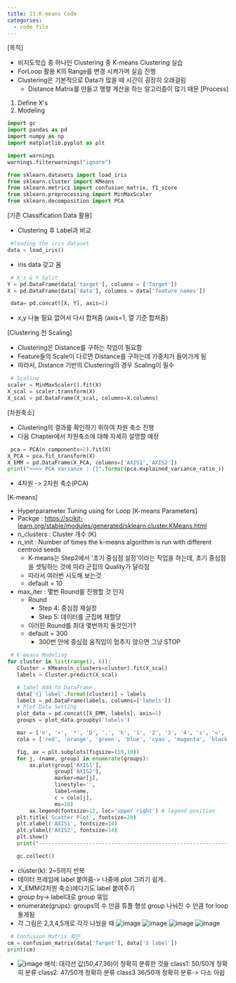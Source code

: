 ```yaml
---
title: 13.K-means Code
categories:
  - code_file
---
```


[목적]
  - 비지도학습 중 하나인 Clustering 중 K-means Clustering 실습
  - ForLoop 활용 K의 Range를 변경 시켜가며 실습 진행
  - Clustering은 기본적으로 Data가 많을 때 시간이 굉장히 오래걸림
     - Distance Matrix를 만들고 행렬 계산을 하는 알고리즘이 많기 때문
[Process]
  1. Define X's
  2. Modeling
  
  ```python
  import gc
import pandas as pd
import numpy as np
import matplotlib.pyplot as plt

import warnings
warnings.filterwarnings("ignore")

from sklearn.datasets import load_iris
from sklearn.cluster import KMeans
from sklearn.metrics import confusion_matrix, f1_score
from sklearn.preprocessing import MinMaxScaler
from sklearn.decomposition import PCA
```

[기존 Classification Data 활용]
  - Clustering 후 Label과 비교
  
 ```python
  #loading the iris dataset
data = load_iris()
```
- iris data 갖고 옴

 ```python
  # X's & Y Split
Y = pd.DataFrame(data['target'], columns = ['Target'])
X = pd.DataFrame(data['data'], columns = data['feature_names'])
```

 ```python
  data= pd.concat([X, Y], axis=1)
```
- x,y 나눌 필요 없어서 다시 합쳐줌 (axis=1, 열 기준 합쳐줌)

[Clustering 전 Scaling]
  - Clustering은 Distance를 구하는 작업이 필요함
  - Feature들의 Scale이 다르면 Distance를 구하는데 가중치가 들어가게 됨
  - 따라서, Distance 기반의 Clustering의 경우 Scaling이 필수
  
 ```python
  # Scaling
scaler = MinMaxScaler().fit(X)
X_scal = scaler.transform(X)
X_scal = pd.DataFrame(X_scal, columns=X.columns)
```

[차원축소]
  - Clustering의 결과를 확인하기 위하여 차원 축소 진행
  - 다음 Chapter에서 차원축소에 대해 자세히 설명할 예정
  
 ```python
  pca = PCA(n_components=2).fit(X)
X_PCA = pca.fit_transform(X)
X_EMM = pd.DataFrame(X_PCA, columns=['AXIS1','AXIS2'])
print(">>>> PCA Variance : {}".format(pca.explained_variance_ratio_))
```
- 4차원 -> 2차원 축소(PCA)

[K-means]
  - Hyperparameter Tuning using for Loop
[K-means Parameters]
  - Packge : https://scikit-learn.org/stable/modules/generated/sklearn.cluster.KMeans.html
  - n_clusters : Cluster 개수 (K)
  - n_init : Number of times the k-means algorithm is run with different centroid seeds
    - K-means는 Step2에서 '초기 중심점 설정'이라는 작업을 하는데, 초기 중심점을 셋팅하는 것에 따라 군집의 Quality가 달라짐
    - 따라서 여러번 시도해 보는것 
    - default = 10
  - max_iter : 몇번 Round를 진행할 것 인지
    - Round
       - Step 4: 중심점 재설정
       - Step 5: 데이터를 군집에 재할당
    - 이러한 Round를 최대 몇번까지 돌것인가?
    - default = 300
       - 300번 안에 중심점 움직임이 멈추지 않으면 그냥 STOP

 ```python
  # K-means Modeling
for cluster in list(range(2, 6)):
    Cluster = KMeans(n_clusters=cluster).fit(X_scal)
    labels = Cluster.predict(X_scal)

    # label Add to DataFrame
    data['{} label'.format(cluster)] = labels
    labels = pd.DataFrame(labels, columns=['labels'])
    # Plot Data Setting
    plot_data = pd.concat([X_EMM, labels], axis=1)
    groups = plot_data.groupby('labels')

    mar = ['o', '+', '*', 'D', ',', 'h', '1', '2', '3', '4', 's', '<', '>']
    colo = ['red', 'orange', 'green', 'blue', 'cyan', 'magenta', 'black', 'yellow', 'grey', 'orchid', 'lightpink']

    fig, ax = plt.subplots(figsize=(10,10))
    for j, (name, group) in enumerate(groups):
        ax.plot(group['AXIS1'], 
                group['AXIS2'], 
                marker=mar[j],
                linestyle='',
                label=name,
                c = colo[j],
                ms=10)
        ax.legend(fontsize=12, loc='upper right') # legend position
    plt.title('Scatter Plot', fontsize=20)
    plt.xlabel('AXIS1', fontsize=14)
    plt.ylabel('AXIS2', fontsize=14)
    plt.show()
    print("---------------------------------------------------------------------------------------------------")

    gc.collect()
```
- cluster(k): 2~5까지 반복
- 데이터 프레임에 label 붙여줌-> 나중에 plot 그리기 쉽게..
- X_EMM(2차원 축소)에다가도 label 붙여주기
- group by-> label대로 group 묶임
- enumerate(grups): groups의 수 만큼 튜플 형성 
	group 나눠진 수 만큼 for loop 돌게됨
- 각 그림은 2,3,4,5개로 각각 나눴을 때
![image](https://github.com/code7ssage/code7ssage.github.io/blob/master/assets/attached%20file/Pasted%20image%2020240110144824.png?raw=true)
![image](https://github.com/code7ssage/code7ssage.github.io/blob/master/assets/attached%20file/Pasted%20image%2020240110144844.png?raw=true)
![image](https://github.com/code7ssage/code7ssage.github.io/blob/master/assets/attached%20file/Pasted%20image%2020240110144900.png?raw=true)
![image](https://github.com/code7ssage/code7ssage.github.io/blob/master/assets/attached%20file/Pasted%20image%2020240110144932.png?raw=true)

 ```python
  # Confusion Matrix 확인
cm = confusion_matrix(data['Target'], data['3 label'])
print(cm)
```
-
	![image](https://github.com/code7ssage/code7ssage.github.io/blob/master/assets/attached%20file/Pasted%20image%2020240110151634.png?raw=true)
	 해석: 대각선 값(50,47,36)이 정확히 분류한 것들
	 class1: 50/50개 정확히 분류
	 class2: 47/50개 정확히 분류
	 class3 36/50개 정확히 분류-> 다소 아쉽 